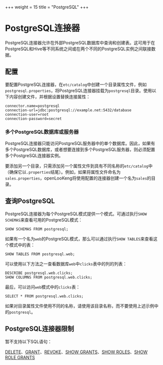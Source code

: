 +++
weight = 15
title = "PostgreSQL"
+++

# PostgreSQL连接器

PostgreSQL连接器允许在外部PostgreSQL数据库中查询和创建表。这可用于在PostgreSQL和Hive等不同系统之间或在两个不同的PostgreSQL实例之间联接数据。

## 配置

要配置PostgreSQL连接器，在`etc/catalog`中创建一个目录属性文件，例如`postgresql.properties`，将PostgreSQL连接器挂载为`postgresql`目录。使用以下内容创建文件，并根据设置替换连接属性：

``` properties
connector.name=postgresql
connection-url=jdbc:postgresql://example.net:5432/database
connection-user=root
connection-password=secret
```

### 多个PostgreSQL数据库或服务器

PostgreSQL连接器只能访问PostgreSQL服务器中的单个数据库。因此，如果有多个PostgreSQL数据库，或者想要连接到多个PostgreSQL服务器，则必须配置多个PostgreSQL连接器实例。

要添加另一个目录，只需添加另一个属性文件到具有不同名称的`etc/catalog`中（确保它以`.properties`结尾）。例如，如果将属性文件命名为`sales.properties`，openLooKeng将使用配置的连接器创建一个名为`sales`的目录。

## 查询PostgreSQL

PostgreSQL连接器为每个PostgreSQL模式提供一个模式。可通过执行`SHOW SCHEMAS`来查看可用的PostgreSQL模式：

    SHOW SCHEMAS FROM postgresql;

如果有一个名为`web`的PostgreSQL模式，那么可以通过执行`SHOW TABLES`来查看这个模式中的表：

    SHOW TABLES FROM postgresql.web;

可以使用以下方法之一查看数据库`web`中`clicks`表中的列的列表：

    DESCRIBE postgresql.web.clicks;
    SHOW COLUMNS FROM postgresql.web.clicks;

最后，可以访问`web`模式中的`clicks`表：

    SELECT * FROM postgresql.web.clicks;

如果对目录属性文件使用不同的名称，请使用该目录名称，而不要使用上述示例中的`postgresql`。

## PostgreSQL连接器限制

暂不支持以下SQL语句：

[DELETE](../sql/delete.md)、[GRANT](../sql/grant.md)、[REVOKE](../sql/revoke.md)、[SHOW GRANTS](../sql/show-grants.md)、[SHOW ROLES](../sql/show-roles.md)、[SHOW ROLE GRANTS](../sql/show-role-grants.md)